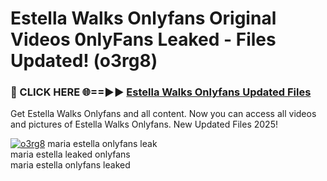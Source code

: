 # Estella Walks Onlyfans Original Videos 0nlyFans Leaked - Files Updated! (o3rg8)

<h3>🔴 CLICK HERE 🌐==►► <a href="https://tinyurl.com/brd5kh86" rel="nofollow">Estella Walks Onlyfans Updated Files</a></h3>

Get Estella Walks Onlyfans and all content. Now you can access all videos and pictures of Estella Walks Onlyfans. New Updated Files 2025!

[![o3rg8](https://i.imgur.com/K7sEzmb.gif)](https://tinyurl.com/brd5kh86)
maria estella onlyfans leak<br>
maria estella leaked onlyfans<br>
maria estella onlyfans leaked